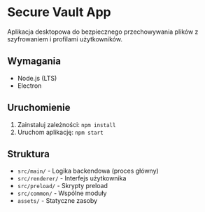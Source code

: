 # Secure Vault App

Aplikacja desktopowa do bezpiecznego przechowywania plików z szyfrowaniem i profilami użytkowników.

## Wymagania
- Node.js (LTS)
- Electron

## Uruchomienie
1. Zainstaluj zależności: `npm install`
2. Uruchom aplikację: `npm start`

## Struktura
- `src/main/` - Logika backendowa (proces główny)
- `src/renderer/` - Interfejs użytkownika
- `src/preload/` - Skrypty preload
- `src/common/` - Wspólne moduły
- `assets/` - Statyczne zasoby